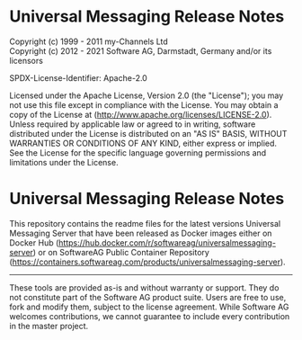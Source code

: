 # Universal Messaging Release Notes

 Copyright (c) 1999 - 2011 my-Channels Ltd  
 Copyright (c) 2012 - 2021 Software AG, Darmstadt, Germany and/or its licensors

 SPDX-License-Identifier: Apache-2.0

 Licensed under the Apache License, Version 2.0 (the "License");
 you may not use this file except in compliance with the License.
 You may obtain a copy of the License at (http://www.apache.org/licenses/LICENSE-2.0).
 Unless required by applicable law or agreed to in writing, software
 distributed under the License is distributed on an "AS IS" BASIS,
 WITHOUT WARRANTIES OR CONDITIONS OF ANY KIND, either express or implied.
 See the License for the specific language governing permissions and
 limitations under the License.

Universal Messaging Release Notes
=================================

This repository contains the readme files for the latest versions Universal Messaging Server that have been released as Docker images either on Docker Hub (https://hub.docker.com/r/softwareag/universalmessaging-server) or on SoftwareAG Public Container Repository (https://containers.softwareag.com/products/universalmessaging-server). 


_____________________
These tools are provided as-is and without warranty or support. They do not constitute part of the Software AG product suite. Users are free to use, fork and modify them, subject to the license agreement. While Software AG welcomes contributions, we cannot guarantee to include every contribution in the master project.	
